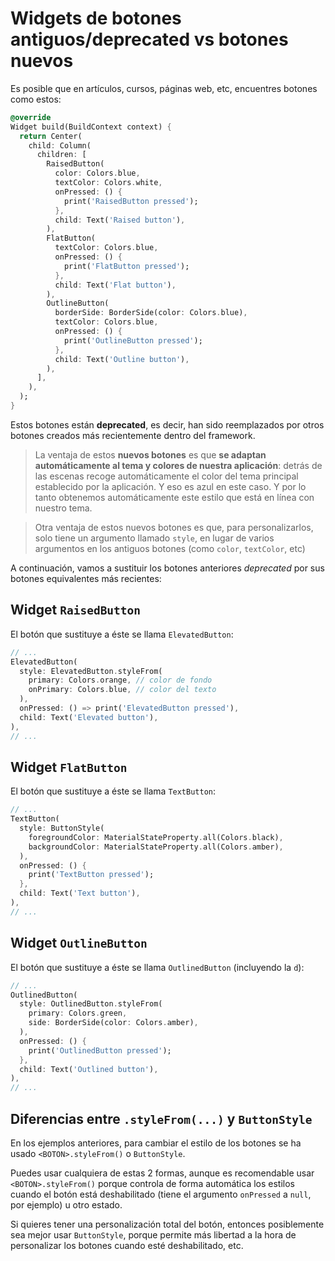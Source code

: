 # Widgets de botones antiguos/deprecated vs botones nuevos

Es posible que en artículos, cursos, páginas web, etc, encuentres botones como estos:

```dart
@override
Widget build(BuildContext context) {
  return Center(
    child: Column(
      children: [
        RaisedButton(
          color: Colors.blue,
          textColor: Colors.white,
          onPressed: () {
            print('RaisedButton pressed');
          },
          child: Text('Raised button'),
        ),
        FlatButton(
          textColor: Colors.blue,
          onPressed: () {
            print('FlatButton pressed');
          },
          child: Text('Flat button'),
        ),
        OutlineButton(
          borderSide: BorderSide(color: Colors.blue),
          textColor: Colors.blue,
          onPressed: () {
            print('OutlineButton pressed');
          },
          child: Text('Outline button'),
        ),
      ],
    ),
  );
}
```

Estos botones están **deprecated**, es decir, han sido reemplazados por otros botones creados más recientemente dentro del framework.

> La ventaja de estos **nuevos botones** es que **se adaptan automáticamente al tema y colores de nuestra aplicación**: detrás de las escenas recoge automáticamente el color del tema principal establecido por la aplicación. Y eso es azul en este caso. Y por lo tanto obtenemos automáticamente este estilo que está en línea con nuestro tema. 

> Otra ventaja de estos nuevos botones es que, para personalizarlos, solo tiene un argumento llamado `style`, en lugar de varios argumentos en los antiguos botones (como `color`, `textColor`, etc)

A continuación, vamos a sustituir los botones anteriores *deprecated* por sus botones equivalentes más recientes:

## Widget `RaisedButton`

El botón que sustituye a éste se llama `ElevatedButton`:

```dart
// ...
ElevatedButton(
  style: ElevatedButton.styleFrom(
    primary: Colors.orange, // color de fondo
    onPrimary: Colors.blue, // color del texto
  ),
  onPressed: () => print('ElevatedButton pressed'),
  child: Text('Elevated button'),
),
// ...
```

## Widget `FlatButton`

El botón que sustituye a éste se llama `TextButton`:

```dart
// ...
TextButton(
  style: ButtonStyle(
    foregroundColor: MaterialStateProperty.all(Colors.black),
    backgroundColor: MaterialStateProperty.all(Colors.amber),
  ),
  onPressed: () {
    print('TextButton pressed');
  },
  child: Text('Text button'),
),
// ...
```

## Widget `OutlineButton`

El botón que sustituye a éste se llama `OutlinedButton` (incluyendo la `d`):

```dart
// ...
OutlinedButton(
  style: OutlinedButton.styleFrom(
    primary: Colors.green,
    side: BorderSide(color: Colors.amber),
  ),
  onPressed: () {
    print('OutlinedButton pressed');
  },
  child: Text('Outlined button'),
),
// ...
```

## Diferencias entre `.styleFrom(...)` y `ButtonStyle`

En los ejemplos anteriores, para cambiar el estilo de los botones se ha usado `<BOTON>.styleFrom()` o `ButtonStyle`.

Puedes usar cualquiera de estas 2 formas, aunque es recomendable usar `<BOTON>.styleFrom()` porque controla de forma automática los estilos cuando el botón está deshabilitado (tiene el argumento `onPressed` a `null`, por ejemplo) u otro estado.

Si quieres tener una personalización total del botón, entonces posiblemente sea mejor usar `ButtonStyle`, porque permite más libertad a la hora de personalizar los botones cuando esté deshabilitado, etc.